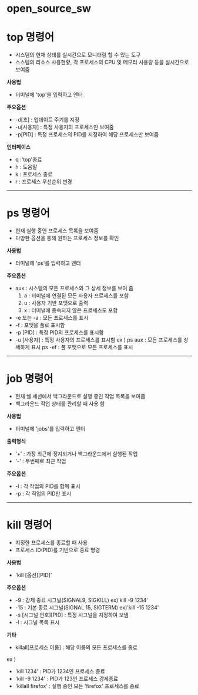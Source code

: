 # open_source_sw

# top 명령어

 + 시스템의 현재 상태를 실시간으로 모니터링 할 수 있는 도구
 + 스스템의 리소스 사용현황, 각 프로세스의 CPU 및 메모리 사용량 등을 실시간으로 보여줌

**사용법**
 + 터미널에 'top'을 입력하고 엔터

**주요옵션**
  + -d[초] : 업데이트 주기를 지정
  + -u[사용자] : 특정 사용자의 프로세스만 보여줌
  + -p[PID] : 특정 프로세스의 PID를 지정하여 해당 프로세스만 보여줌
    
**인터페이스**
  + q :'top'종료
  + h : 도움말
  + k : 프로세스 종료
  + r : 프로세스 우선순위 변경

---
# ps 명령어

 + 현재 실행 중인 프로세스 목록을 보여줌
 + 다양한 옵션을 통해 원하는 프로세스 정보를 확인

**사용법**
 + 터미널에 'ps'를 입력하고 엔터
   
**주요옵션**
 + aux : 시스템의 모든 프로세스와 그 상세 정보를 보여 줌
     1. a : 터미널에 연결된 모든 사용자 프로세스를 포함
     2. u : 사용자 기반 포맷으로 출력
     3. x : 터미널에 종속되지 않은 프로세스도 포함
 + -e 또는 -a : 모든 프로세스를 표시
 + -f : 포맷을 풀로 표시함
 + -p [PID] : 특정 PID의 프로세스를 표시함
 + -u [사용자] : 특정 사용자의 프로세스를 표시함
   ex ) ps aux : 모든 프로세스를 상세하게 표시
        ps -ef : 풀 포맷으로 모든 프로세스를 표시

---
# job 명령어

 + 현재 쉘 세션에서 백그라운드로 실행 중인 작업 목록을 보여줌
 + 백그라운드 작업 상태를 관리할 때 사용 함
   
**사용법**
 + 터미널에 'jobs'를 입력하고 엔터

**출력형식**
 + '+' : 가장 최근에 정지되거나 백그라운드에서 실행된 작업
 + '-' : 두번째로 최근 작업

**주요옵션**
 + -l : 각 작업의 PID를 함께 표시
 + -p : 각 직업의 PID만 표시
---
# kill 명령어

 + 지정한 프로세스를 종료할 때 사용
 + 프로세스 ID(PID)를 기반으로 종료 명령

**사용법**
 + 'kill [옵션][PID]'

**주요옵션**
 +  -9 : 강제 종료 시그널(SIGNAL9, SIGKILL) ex)'kill -9 1234'
 +  -15 : 기본 종료 시그널(SIGNAL 15, SIGTERM) ex)'kill -15 1234'
 +  -s [시그널 번호][PID] : 특정 시그널을 지정하여 보냄
 +  -l : 시그널 목록 표시

**기타**
 + killall[프로세스 이름] : 해당 이름의 모든 프로세스를 종료

ex )
 + 'kill 1234' : PID가 1234인 프로세스 종료
 + 'kill -9 1234' : PID가 123인 프로세스 강제종료
 + 'killall firefox' : 실행 중인 모든 'firefox' 프로세스를 종료 
  
